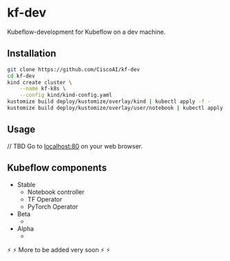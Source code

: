 # kf-dev

Kubeflow-development for Kubeflow on a dev machine.

## Installation

```bash
git clone https://github.com/CiscoAI/kf-dev
cd kf-dev
kind create cluster \
    --name kf-k8s \
    --config kind/kind-config.yaml
kustomize build deploy/kustomize/overlay/kind | kubectl apply -f -
kustomize build deploy/kustomize/overlay/user/notebook | kubectl apply -f -
```

## Usage

// TBD
Go to [localhost:80](http://localhost:80) on your web browser.

## Kubeflow components

- Stable
    - Notebook controller
    - TF Operator
    - PyTorch Operator
- Beta <br>
    - <br>
- Alpha <br>
    - <br>

:zap: :zap: More to be added very soon :zap: :zap:
